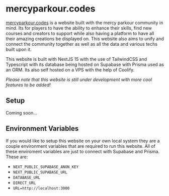 # mercyparkour.codes

[mercyparkour.codes](https://mercyparkour.codes/) is a website built with the mercy parkour community in mind. Its for players to have the ability to enhance their skills, find new courses and creators to support while also having a platform to have all their amazing creations be displayed on. This website also aims to unify and connect the community together as well as all the data and various techs built upon it.

This website is built with NextJS 15 with the use of TailwindCSS and Typescript with its database being hosted on Supabase with Prisma used as an ORM. Its also self hosted on a VPS with the help of Coolify.

*Please note that this website is still under development with more cool features to be added!*

## Setup

Coming soon...

## Environment Variables

If you would like to setup this website on your own local system they are a couple environment variables that are required to run this website. All of these enviroment variables are just to connect with Supabase and Prisma. These are:

- `NEXT_PUBLIC_SUPABASE_ANON_KEY`
- `NEXT_PUBLIC_SUPABASE_URL`
- `DATABASE_URL`
- `DIRECT_URL`
- `URL=http://localhost:3000`
